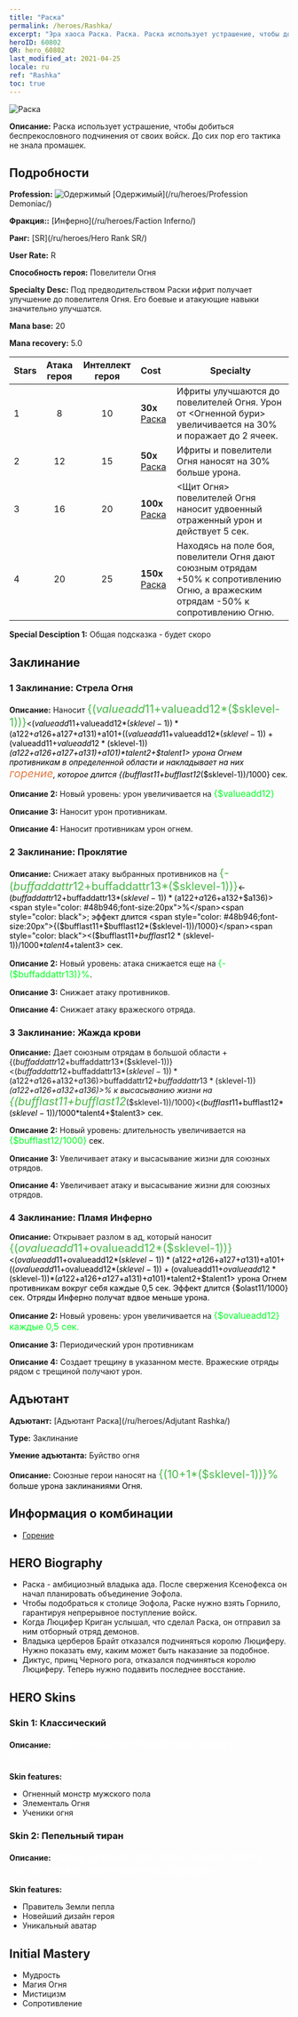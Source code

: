 ```yaml
---
title: "Раска"
permalink: /heroes/Rashka/
excerpt: "Эра хаоса Раска. Раска. Раска использует устрашение, чтобы добиться беспрекословного подчинения от своих войск. До сих пор его тактика не знала промашек."
heroID: 60802
QR: hero_60802
last_modified_at: 2021-04-25
locale: ru
ref: "Rashka"
toc: true
---
```

  ![Раска](/images/h/h_Rashka.jpg)

 **Описание:** Раска использует устрашение, чтобы добиться беспрекословного подчинения от своих войск. До сих пор его тактика не знала промашек.
## Подробности
 **Profession:** ![Одержимый](/images/h/h_prof_9.png)  [Одержимый](/ru/heroes/Profession Demoniac/)

 **Фракция::** [Инферно](/ru/heroes/Faction Inferno/)

 **Ранг:** [SR](/ru/heroes/Hero Rank SR/)

 **User Rate:** R

 **Способность героя:** Повелители Огня

 **Specialty Desc:** Под предводительством Раски ифрит получает улучшение до повелителя Огня. Его боевые и атакующие навыки значительно улучшатся.

 **Mana base:** 20

 **Mana recovery:** 5.0


  | Stars | Атака героя | Интеллект героя | Cost |     Specialty     |
  |---------|:---------------:|:---------------:|:--|--------------------|
  |    1    | 8 | 10 | **30x** [Раска](/ItemsRU/her_384/) | Ифриты улучшаются до повелителей Огня. Урон от <Огненной бури> увеличивается на 30% и поражает до 2 ячеек. |
  |    2    | 12 | 15 | **50x** [Раска](/ItemsRU/her_384/) | Ифриты и повелители Огня наносят на 30% больше урона. |
  |    3    | 16 | 20 | **100x** [Раска](/ItemsRU/her_384/) | <Щит Огня> повелителей Огня наносит удвоенный отраженный урон и действует 5 сек. |
  |    4    | 20 | 25 | **150x** [Раска](/ItemsRU/her_384/) | Находясь на поле боя, повелители Огня дают союзным отрядам +50% к сопротивлению Огню, а вражеским отрядам -50% к сопротивлению Огню. |

 **Special Desciption 1:** Общая подсказка - будет скоро

## Заклинание
### 1 Заклинание: Стрела Огня
 **Описание:** Наносит <span style="color: #48b946;font-size:20px">{($valueadd11+$valueadd12*($sklevel-1))}</span><span style="color: black"><($valueadd11+$valueadd12*($sklevel-1))*($a122+$a126+$a127+$a131)+$a101+(($valueadd11+$valueadd12*($sklevel-1))+($valueadd11+$valueadd12*($sklevel-1))*($a122+$a126+$a127+$a131)+$a101)*$talent2+$talent1> урона Огнем противникам в определенной области и накладывает на них <span style="color: #e07c44;font-size:20px">горение</span><span style="color: black">, которое длится {($bufflast11+$bufflast12*($sklevel-1))/1000} сек.

 **Описание 2:** Новый уровень: урон увеличивается на <span style="color: #00ff22;font-size:16px">{$valueadd12}</span><span style="color: black">

 **Описание 3:** Наносит урон противникам.

 **Описание 4:** Наносит противникам урон огнем.

### 2 Заклинание: Проклятие
 **Описание:** Снижает атаку выбранных противников на <span style="color: #48b946;font-size:20px">{-($buffaddattr12+$buffaddattr13*($sklevel-1))}</span><span style="color: black"><-($buffaddattr12+$buffaddattr13*($sklevel-1))*($a122+$a126+$a132+$a136)><span style="color: #48b946;font-size:20px">%</span><span style="color: black">; эффект длится <span style="color: #48b946;font-size:20px">{($bufflast11+$bufflast12*($sklevel-1))/1000}</span><span style="color: black"><($bufflast11+$bufflast12*($sklevel-1))/1000*$talent4+$talent3> сек.

 **Описание 2:** Новый уровень: атака снижается еще на <span style="color: #00ff22;font-size:16px">{-($buffaddattr13)}%</span><span style="color: black">.

 **Описание 3:** Снижает атаку противников.

 **Описание 4:** Снижает атаку вражеского отряда.

### 3 Заклинание: Жажда крови
 **Описание:** Дает союзным отрядам в большой области +{($buffaddattr12+$buffaddattr13*($sklevel-1))}<($buffaddattr12+$buffaddattr13*($sklevel-1))*($a122+$a126+$a132+$a136)>% к атаке и +{($buffaddattr22+$buffaddattr23*($sklevel-1))}<($buffaddattr12+$buffaddattr13*($sklevel-1))*($a122+$a126+$a132+$a136)>% к высасыванию жизни на <span style="color: #48b946;font-size:20px">{($bufflast11+$bufflast12*($sklevel-1))/1000}</span><span style="color: black"><($bufflast11+$bufflast12*($sklevel-1))/1000*$talent4+$talent3> сек.

 **Описание 2:** Новый уровень: длительность увеличивается на <span style="color: #00ff22;font-size:16px">{$bufflast12/1000}</span><span style="color: black"> сек.

 **Описание 3:** Увеличивает атаку и высасывание жизни для союзных отрядов.

 **Описание 4:** Увеличивает атаку и высасывание жизни для союзных отрядов.

### 4 Заклинание: Пламя Инферно
 **Описание:** Открывает разлом в ад, который наносит <span style="color: #48b946;font-size:20px">{($ovalueadd11+$ovalueadd12*($sklevel-1))}</span><span style="color: black"><($ovalueadd11+$ovalueadd12*($sklevel-1))*($a122+$a126+$a127+$a131)+$a101+(($ovalueadd11+$ovalueadd12*($sklevel-1))+($ovalueadd11+$ovalueadd12*($sklevel-1))*($a122+$a126+$a127+$a131)+$a101)*$talent2+$talent1> урона Огнем противникам вокруг себя каждые 0,5 сек. Эффект длится {$olast11/1000} сек. Отряды Инферно получат вдвое меньше урона.

 **Описание 2:** Новый уровень: урон увеличивается на <span style="color: #00ff22;font-size:16px">{$ovalueadd12} каждые 0,5 сек.</span><span style="color: black">

 **Описание 3:** Периодический урон противникам

 **Описание 4:** Создает трещину в указанном месте. Вражеские отряды рядом с трещиной получают урон.


## Адъютант

 **Адъютант:**  [Адъютант Раска](/ru/heroes/Adjutant Rashka/) 

 **Type:**  Заклинание 

 **Умение адъютанта:**  Буйство огня 

 **Описание:** Союзные герои наносят на <span style="color: #48b946;font-size:20px">{(10+1*($sklevel-1))}%</span><span style="color: black"> больше урона заклинаниями Огня.

## Информация о комбинации

* [Горение](/ru/combination/Горение/) 

## HERO Biography
   - Раска - амбициозный владыка ада. После свержения Ксенофекса он начал планировать объединение Эофола.
   - Чтобы подобраться к столице Эофола, Раске нужно взять Горнило, гарантируя непрерывное поступление войск.
   - Когда Люцифер Криган услышал, что сделал Раска, он отправил за ним отборный отряд демонов.
   - Владыка церберов Брайт отказался подчиняться королю Люциферу. Нужно показать ему, каким может быть наказание за подобное.
   - Диктус, принц Черного рога, отказался подчиняться королю Люциферу. Теперь нужно подавить последнее восстание.

## HERO Skins
### Skin 1: **Классический**

 **Описание:** <span style="color: #ffffff;font-size:20px">Этот огонь проложил мне дорогу к победе. </span>

 **Skin features:** 

   - Огненный монстр мужского пола
   - Элементаль Огня
   - Ученики огня

### Skin 2: **Пепельный тиран**

 **Описание:** <span style="color: #ffffff;font-size:20px">Раcка держал под пятой Землю пепла - так он назвал уничтоженную Эрафию. </span>

 **Skin features:** 

   - Правитель Земли пепла
   - Новейший дизайн героя
   - Уникальный аватар


## Initial Mastery
   - Мудрость
   - Магия Огня
   - Мистицизм
   - Сопротивление
